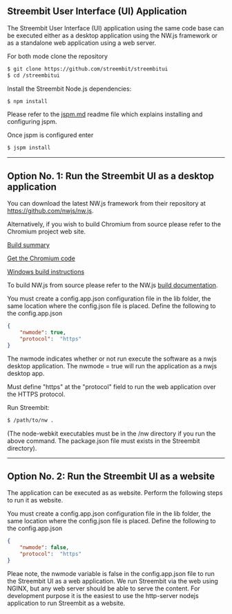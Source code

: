 ## Streembit User Interface (UI) Application 

The Streembit User Interface (UI) application using the same code base can be executed either as a desktop application using the NW.js framework or as a standalone web application using a web server. 

For both mode clone the repository

```bash
$ git clone https://github.com/streembit/streembitui
$ cd /streembitui
```
Install the Streembit Node.js dependencies:  

```bash
$ npm install
```

Please refer to the [jspm.md](jspm.md) readme file which explains installing and configuring jspm.

Once jspm is configured enter
```bash
$ jspm install
```

---------------

Option No. 1: Run the Streembit UI as a desktop application
-----------------

You can download the latest NW.js framework from their repository at https://github.com/nwjs/nw.js. 

Alternatively, if you wish to build Chromium from source please refer to the Chromium project web site.

[Build summary](https://www.chromium.org/nativeclient/how-tos/build-tcb)
 
[Get the Chromium code](http://www.chromium.org/developers/how-tos/get-the-code)
 
[Windows build instructions](https://chromium.googlesource.com/chromium/src/+/master/docs/windows_build_instructions.md)

To build NW.js from source please refer to the NW.js [build documentation](http://docs.nwjs.io/en/latest/For%20Developers/Building%20NW.js/).

You must create a config.app.json configuration file in the lib folder, the same location where the config.json file is placed.
Define the following to the config.app.json
```json
{
    "nwmode": true,
    "protocol":  "https"
}
```

The nwmode indicates whether or not run execute the software as a nwjs desktop application. The nwmode = true will run the application as a nwjs desktop app.

Must define "https" at the "protocol" field to run the web application over the HTTPS protocol. 

Run Streembit:  
```bash
$ /path/to/nw . 
```
(The node-webkit executables must be in the /nw directory if you run the above command. The package.json file must exists in the Streembit directory).

---------------

Option No. 2: Run the Streembit UI as a website
-------------------------

The application can be executed as as website. Perform the following steps to run it as website.

You must create a config.app.json configuration file in the lib folder, the same location where the config.json file is placed.
Define the following to the config.app.json
```json
{
    "nwmode": false,
    "protocol":  "https"
}
```

Pleae note, the nwmode variable is false in the config.app.json file to run the Streembit UI as a web application. We run Streembit via the web using NGINX, but any web server should be able to serve the content. For development purpose it is the easiest to use the http-server nodejs application to run Streembit as a website.

